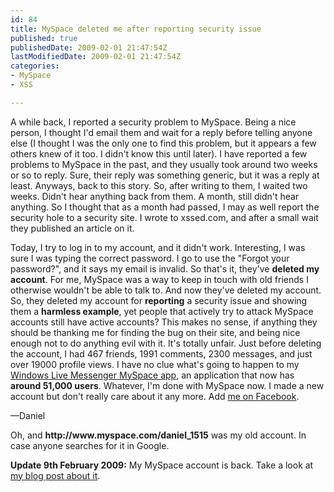 ```yaml
---
id: 84
title: MySpace deleted me after reporting security issue
published: true
publishedDate: 2009-02-01 21:47:54Z
lastModifiedDate: 2009-02-01 21:47:54Z
categories:
- MySpace
- XSS

---
```


<p>A while back, I reported a security problem to MySpace. Being a nice person, I thought I'd email them and wait for a reply before telling anyone else (I thought I was the only one to find this problem, but it appears a few others knew of it too. I didn't know this until later). I have reported a few problems to MySpace in the past, and they usually took around two weeks or so to reply. Sure, their reply was something generic, but it was a reply at least. Anyways, back to this story. So, after writing to them, I waited two weeks. Didn't hear anything back from them. A month, still didn't hear anything. So I thought that as a month had passed, I may as well report the security hole to a security site. I wrote to xssed.com, and after a small wait they published an article on it.</p>
<p>Today, I try to log in to my account, and it didn't work. Interesting, I was sure I was typing the correct password. I go to use the "Forgot your password?", and it says my email is invalid. So that's it, they've <strong>deleted my account</strong>. For me, MySpace was a way to keep in touch with old friends I otherwise wouldn't be able to talk to. And now they've deleted my account. So, they deleted my account for <strong>reporting</strong> a security issue and showing them a <strong>harmless example</strong>, yet people that actively try to attack MySpace accounts still have active accounts? This makes no sense, if anything they should be thanking me for finding the bug on their site, and being nice enough not to do anything evil with it. It's totally unfair. Just before deleting the account, I had 467 friends, 1991 comments, 2300 messages, and just over 19000 profile views. I have no clue what's going to happen to my <a href="http://profile.myspace.com/index.cfm?fuseaction=user.viewProfile&friendID=360199832">Windows Live Messenger MySpace app</a>, an application that now has <strong>around 51,000 users</strong>.  Whatever, I'm done with MySpace now. I made a new account but don't really care about it any more. Add <a href="http://www.facebook.com/profile.php?id=731901032&ref=profile">me on Facebook</a>.</p>
<p>&mdash;Daniel</p>
<p>Oh, and <strong>http://www.myspace.com/daniel_1515</strong> was my old account. In case anyone searches for it in Google.</p>
<p><strong>Update 9th February 2009:</strong> My MySpace account is back. Take a look at <a href="http://d15.biz/blog/2009/02/myspace-account-is-back/">my blog post about it</a>.</p>

